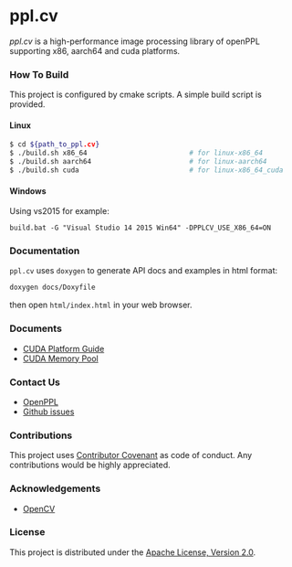 # ppl.cv

*ppl.cv* is a high-performance image processing library of openPPL supporting x86, aarch64 and cuda platforms.

### How To Build

This project is configured by cmake scripts. A simple build script is provided.

#### Linux

```bash
$ cd ${path_to_ppl.cv}
$ ./build.sh x86_64                         # for linux-x86_64
$ ./build.sh aarch64                        # for linux-aarch64
$ ./build.sh cuda                           # for linux-x86_64_cuda
```

#### Windows

Using vs2015 for example:

```
build.bat -G "Visual Studio 14 2015 Win64" -DPPLCV_USE_X86_64=ON
```

### Documentation

`ppl.cv` uses `doxygen` to generate API docs and examples in html format:

```bash
doxygen docs/Doxyfile
```

then open `html/index.html` in your web browser.

### Documents
* [CUDA Platform Guide](docs/cuda_usage.md)
* [CUDA Memory Pool](docs/cuda_memory_pool.md)

### Contact Us

* [OpenPPL](https://openppl.ai/)
* [Github issues](https://github.com/openppl-public/ppl.cv/issues)

### Contributions

This project uses [Contributor Covenant](https://www.contributor-covenant.org/) as code of conduct. Any contributions would be highly appreciated.

### Acknowledgements

* [OpenCV](https://github.com/opencv/opencv)

### License

This project is distributed under the [Apache License, Version 2.0](LICENSE).
